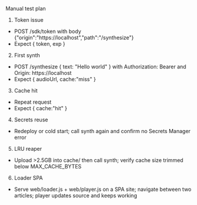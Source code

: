 Manual test plan

1) Token issue
- POST /sdk/token with body {"origin":"https://localhost","path":"/synthesize"}
- Expect { token, exp }

2) First synth
- POST /synthesize { text: "Hello world" } with Authorization: Bearer <token> and Origin: https://localhost
- Expect { audioUrl, cache:"miss" }

3) Cache hit
- Repeat request
- Expect { cache:"hit" }

4) Secrets reuse
- Redeploy or cold start; call synth again and confirm no Secrets Manager error

5) LRU reaper
- Upload >2.5GB into cache/ then call synth; verify cache size trimmed below MAX_CACHE_BYTES

6) Loader SPA
- Serve web/loader.js + web/player.js on a SPA site; navigate between two articles; player updates source and keeps working


